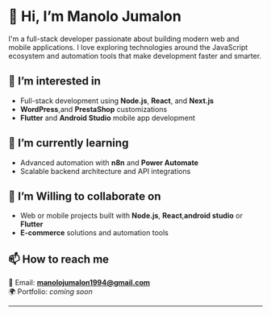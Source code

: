 # 👋 Hi, I’m Manolo Jumalon  

I'm a full-stack developer passionate about building modern web and mobile applications. I love exploring technologies around the JavaScript ecosystem and automation tools that make development faster and smarter.  

## 👀 I’m interested in
- Full-stack development using **Node.js**, **React**, and **Next.js**  
- **WordPress**,and **PrestaShop** customizations  
- **Flutter** and **Android Studio** mobile app development   

## 🌱 I’m currently learning
- Advanced automation with **n8n** and **Power Automate**  
- Scalable backend architecture and API integrations  

## 💞️ I’m Willing to collaborate on
- Web or mobile projects built with **Node.js**, **React**,**android studio**  or **Flutter**  
- **E-commerce** solutions and automation tools  

## 📫 How to reach me
📧 Email: **manolojumalon1994@gmail.com**   
🌍 Portfolio: *coming soon*

---
 
<!---
manolojumalon1994/manolojumalon1994 is a ✨ special ✨ repository because its `README.md` (this file) appears on your GitHub profile.
You can click the Preview link to take a look at your changes.
--->
